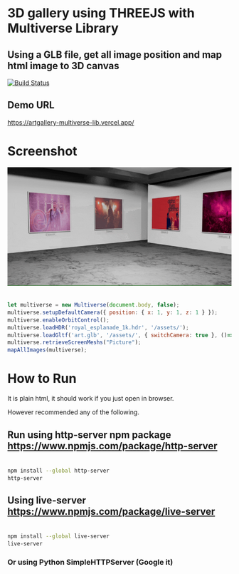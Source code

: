 # 3D gallery using THREEJS with Multiverse Library
## Using a GLB file, get all image position and map html image to 3D canvas

[![Build Status](https://travis-ci.org/joemccann/dillinger.svg?branch=master)](https://github.com/sajithamma)

## Demo URL
https://artgallery-multiverse-lib.vercel.app/


# Screenshot
![alt Screenshot](/screenshot.gif)

```javascript

let multiverse = new Multiverse(document.body, false);
multiverse.setupDefaultCamera({ position: { x: 1, y: 1, z: 1 } });
multiverse.enableOrbitControl();
multiverse.loadHDR('royal_esplanade_1k.hdr', '/assets/');
multiverse.loadGltf('art.glb', '/assets/', { switchCamera: true }, ()=>{
multiverse.retrieveScreenMeshs("Picture");
mapAllImages(multiverse);

```

# How to Run

It is plain html, it should work if you just open in browser.

However recommended any of the following.

## Run using http-server npm package https://www.npmjs.com/package/http-server

```bash

npm install --global http-server
http-server

```
## Using live-server https://www.npmjs.com/package/live-server

```bash

npm install --global live-server
live-server

```

### Or using Python SimpleHTTPServer (Google it)








